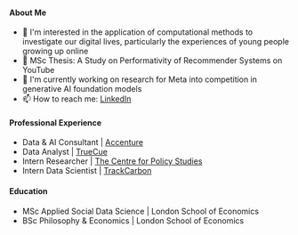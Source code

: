 #### About Me

- 🔭 I'm interested in the application of computational methods to investigate our digital lives, particularly the experiences of young people growing up online
- 🥁 MSc Thesis: A Study on Performativity of Recommender Systems on YouTube
- 🌱 I'm currently working on research for Meta into competition in generative AI foundation models
- 📫 How to reach me: [LinkedIn](https://www.linkedin.com/in/sophiehiscock/)

#### Professional Experience

- Data & AI Consultant | [Accenture](https://www.accenture.com/gb-en)
- Data Analyst | [TrueCue](https://www.linkedin.com/company/42392227/?lipi=urn%3Ali%3Apage%3Ad_flagship3_profile_view_base%3BZ%2B7EL%2FWrRyic5L3dYy3tDg%3D%3D)
- Intern Researcher | [The Centre for Policy Studies](https://cps.org.uk)
- Intern Data Scientist | [TrackCarbon](https://trackcarbon.com)

#### Education

- MSc Applied Social Data Science | London School of Economics
- BSc Philosophy & Economics | London School of Economics
